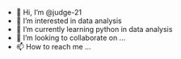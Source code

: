 - 👋 Hi, I’m @judge-21
- 👀 I’m interested in data analysis
- 🌱 I’m currently learning python in data analysis
- 💞️ I’m looking to collaborate on ...
- 📫 How to reach me ...

<!---
judge-21/judge-21 is a ✨ special ✨ repository because its `README.md` (this file) appears on your GitHub profile.
You can click the Preview link to take a look at your changes.
--->
